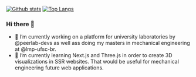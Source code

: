 [![Github stats](https://github-readme-stats.vercel.app/api?username=amaralc&include_all_commits=true&hide_border=true&hide_title=true&show_icons=true)](https://github.com/anuraghazra/github-readme-stats)
[![Top Langs](https://github-readme-stats.vercel.app/api/top-langs/?username=amaralc&layout=compact&hide_border=true)](https://profile.codersrank.io/user/amaralc)

### Hi there 👋

- 🔭 I’m currently working on a platform for university laboratories by @peerlab-devs as well ass doing my masters in mechanical engineering at @lmp-ufsc-br.
- 🌱 I’m currently learning Next.js and Three.js in order to create 3D visualizations in SSR websites. That would be useful for mechanical engineering future web applications.

<!--
**amaralc/amaralc** is a ✨ _special_ ✨ repository because its `README.md` (this file) appears on your GitHub profile.

Here are some ideas to get you started:

- 🔭 I’m currently working on a platform for university laboratories by @peerlab-devs.
- 🌱 I’m currently learning Next.js and Three.js in order to create 3D visualizations in SSR websites.
- 👯 I’m looking to collaborate on 3D visualization packages.
- 🤔 I’m looking for help with 
- 💬 Ask me about ...
- 📫 How to reach me: ...
- 😄 Pronouns: ...
- ⚡ Fun fact: ...
-->
